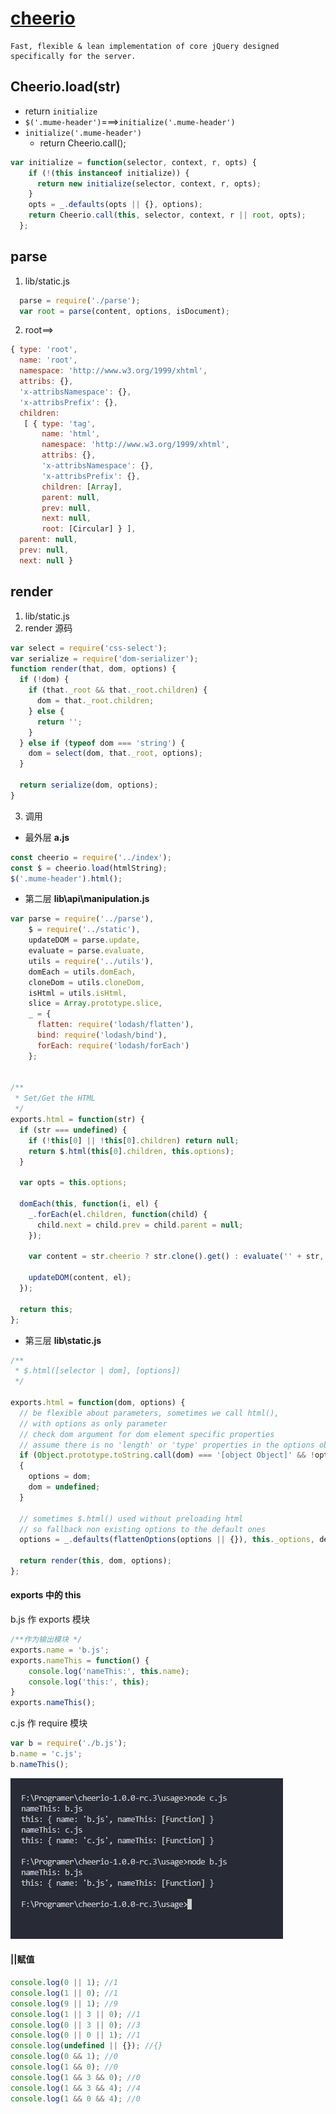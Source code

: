 # [cheerio](https://github.com/cheeriojs/cheerio)
    Fast, flexible & lean implementation of core jQuery designed specifically for the server.
## Cheerio.load(str) 
+ return <code>initialize</code>
+ <code>$('.mume-header')</code>===><code>initialize('.mume-header')</code>
+ <code>initialize('.mume-header')</code>
   + return Cheerio.call();
```js
var initialize = function(selector, context, r, opts) {
    if (!(this instanceof initialize)) {
      return new initialize(selector, context, r, opts);
    }
    opts = _.defaults(opts || {}, options);
    return Cheerio.call(this, selector, context, r || root, opts);
  };
```
## parse
1. lib/static.js
```js
  parse = require('./parse');
  var root = parse(content, options, isDocument);
```
2. root==>
```js
{ type: 'root',
  name: 'root',
  namespace: 'http://www.w3.org/1999/xhtml',
  attribs: {},
  'x-attribsNamespace': {},
  'x-attribsPrefix': {},
  children:
   [ { type: 'tag',
       name: 'html',
       namespace: 'http://www.w3.org/1999/xhtml',
       attribs: {},
       'x-attribsNamespace': {},
       'x-attribsPrefix': {},
       children: [Array],
       parent: null,
       prev: null,
       next: null,
       root: [Circular] } ],
  parent: null,
  prev: null,
  next: null }
```
## render 
1. lib/static.js
2. render 源码

```js
var select = require('css-select');
var serialize = require('dom-serializer');
function render(that, dom, options) {
  if (!dom) {
    if (that._root && that._root.children) {
      dom = that._root.children;
    } else {
      return '';
    }
  } else if (typeof dom === 'string') {
    dom = select(dom, that._root, options);
  }

  return serialize(dom, options);
}
```
3. 调用
  + 最外层 **a.js**
```js
const cheerio = require('../index');
const $ = cheerio.load(htmlString);
$('.mume-header').html();
```
  + 第二层 **lib\api\manipulation.js**
```js
var parse = require('../parse'),
    $ = require('../static'),
    updateDOM = parse.update,
    evaluate = parse.evaluate,
    utils = require('../utils'),
    domEach = utils.domEach,
    cloneDom = utils.cloneDom,
    isHtml = utils.isHtml,
    slice = Array.prototype.slice,
    _ = {
      flatten: require('lodash/flatten'),
      bind: require('lodash/bind'),
      forEach: require('lodash/forEach')
    };


/**
 * Set/Get the HTML
 */
exports.html = function(str) {
  if (str === undefined) {
    if (!this[0] || !this[0].children) return null;
    return $.html(this[0].children, this.options);
  }

  var opts = this.options;

  domEach(this, function(i, el) {
    _.forEach(el.children, function(child) {
      child.next = child.prev = child.parent = null;
    });

    var content = str.cheerio ? str.clone().get() : evaluate('' + str, opts, false);

    updateDOM(content, el);
  });

  return this;
};
```
  + 第三层 **lib\static.js**
```js
/**
 * $.html([selector | dom], [options])
 */

exports.html = function(dom, options) {
  // be flexible about parameters, sometimes we call html(),
  // with options as only parameter
  // check dom argument for dom element specific properties
  // assume there is no 'length' or 'type' properties in the options object
  if (Object.prototype.toString.call(dom) === '[object Object]' && !options && !('length' in dom) && !('type' in dom))
  {
    options = dom;
    dom = undefined;
  }

  // sometimes $.html() used without preloading html
  // so fallback non existing options to the default ones
  options = _.defaults(flattenOptions(options || {}), this._options, defaultOptions);

  return render(this, dom, options);
};
```
#### exports 中的 this
b.js 作 exports 模块
```js
/**作为输出模块 */
exports.name = 'b.js';
exports.nameThis = function() {
    console.log('nameThis:', this.name);
    console.log('this:', this);
}
exports.nameThis();
```
c.js 作 require 模块
```js
var b = require('./b.js');
b.name = 'c.js';
b.nameThis();
```
![Result](png/exportThis.png)
#### ||赋值
```js
console.log(0 || 1); //1
console.log(1 || 0); //1
console.log(9 || 1); //9
console.log(1 || 3 || 0); //1
console.log(0 || 3 || 0); //3
console.log(0 || 0 || 1); //1
console.log(undefined || {}); //{}
console.log(0 && 1); //0
console.log(1 && 0); //0
console.log(1 && 3 && 0); //0
console.log(1 && 3 && 4); //4
console.log(1 && 0 && 4); //0
```
